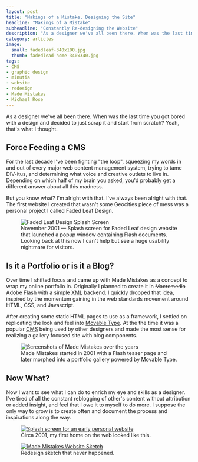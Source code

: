 ```yaml
---
layout: post
title: "Makings of a Mistake, Designing the Site"
headline: "Makings of a Mistake"
subheadline: "Constantly Re-designing the Website"
description: "As a designer we've all been there. When was the last time you got bored with a design and decided to just burn it and start anew?"
category: articles
image: 
  small: fadedleaf-340x100.jpg
  thumb: fadedlead-home-340x340.jpg
tags: 
- CMS
- graphic design
- minutia
- website
- redesign
- Made Mistakes
- Michael Rose
---
```


As a designer we've all been there. When was the last time you got bored with a design and decided to just scrap it and start from scratch? Yeah, that's what I thought.

## Force Feeding a CMS

For the last decade I've been fighting "the loop", squeezing my words in and out of every major web content management system, trying to tame DIV-itus, and determining what voice and creative outlets to live in. Depending on which half of my brain you asked, you'd probably get a different answer about all this madness.

But you know what? I'm alright with that. I've always been alright with that. The first website I created that wasn't some Geocities piece of mess was a personal project I called Faded Leaf Design.

<figure>
    <img src="{{ site.url }}/images/faded-leaf-design-2001.jpg" alt="Faded Leaf Design Splash Screen" />
    <figcaption>November 2001 &#8212; Splash screen for Faded Leaf design website that launched a popup window containing Flash documents. Looking back at this now I can't help but see a huge usability nightmare for visitors.</figcaption>
</figure>

## Is it a Portfolio or is it a Blog?

Over time I shifted focus and came up with Made Mistakes as a concept to wrap my online portfolio in. Originally I planned to create it in <del>Macromedia</del> Adobe Flash with a simple <abbr title="Extensible Markup Language">XML</abbr> backend. I quickly dropped that idea, inspired by the momentum gaining in the web standards movement around <abbr>HTML</abbr>, <abb>CSS</abbr>, and Javascript.

After creating some static HTML pages to use as a framework, I settled on replicating the look and feel into [Movable Type](http://www.movabletype.org/). At the the time it was a popular <abbr title="Content Management System">CMS</abbr> being used by other designers and made the most sense for realizing a gallery focused site with blog components.

<figure>
    <img src="{{ site.url }}/images/made-mistakes-flash-xhtml.jpg" alt="Screenshots of Made Mistakes over the years" />
    <figcaption>Made Mistakes started in 2001 with a Flash teaser page and later morphed into a portfolio gallery powered by Movable Type.</figcaption>
</figure>

## Now What?

Now I want to see what I can do to enrich my eye and skills as a designer. I've tired of all the constant reblogging of other's content without attribution or added insight, and feel that I owe it to myself to do more. I suppose the only way to grow is to create often and document the process and inspirations along the way.

<figure>
    <a href="{{ site.url }}/images/bleedsapathy-splash-page.jpg"><img src="{{ site.url }}/images/bleedsapathy-splash-page.jpg" alt="Splash screen for an early personal website" /></a>
    <figcaption>Circa 2001, my first home on the web looked like this.</figcaption>
</figure>

<figure>
    <a href="{{ site.url }}/images/made-mistakes-sketch.jpg"><img src="{{ site.url }}/images/made-mistakes-sketch.jpg" alt="Made Mistakes Website Sketch" /></a>
    <figcaption>Redesign sketch that never happened.</figcaption>
</figure>